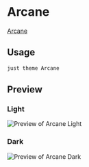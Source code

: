# Arcane

[Arcane](https://github.com/xRyul)

## Usage

```bash
just theme Arcane
```

## Preview

### Light

![Preview of Arcane Light](preview-light.png)

### Dark

![Preview of Arcane Dark](preview-dark.png)
